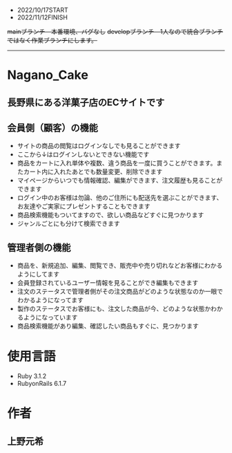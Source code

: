 - 2022/10/17START
- 2022/11/12FINISH

~~mainブランチ　本番環境、バグなし~~
~~developブランチ　1人なので統合ブランチではなく作業ブランチにします。~~
***
# Nagano_Cake
## 長野県にある洋菓子店のECサイトです
## 会員側（顧客）の機能
- サイトの商品の閲覧はログインなしでも見ることができます
- ここから↓はログインしないとできない機能です
- 商品をカートに入れ単体や複数、違う商品を一度に買うことができます。またカート内に入れたあとでも数量変更、削除できます
- マイページからいつでも情報確認、編集ができます、注文履歴も見ることができます
- ログイン中のお客様は勿論、他のご住所にも配送先を選ぶことができます、お友達やご実家にプレゼントすることもできます
- 商品検索機能もついてますので、欲しい商品などすぐに見つかります
- ジャンルごとにも分けて検索できます
## 管理者側の機能
- 商品を、新規追加、編集、閲覧でき、販売中や売り切れなどお客様にわかるようにしてます
- 会員登録されているユーザー情報を見ることができ編集もできます
- 注文のステータスで管理者側がその注文商品がどのような状態なのか一眼でわかるようになってます
- 製作のステータスでお客様にも、注文した商品が今、どのような状態かわかるようになっています
- 商品検索機能があり編集、確認したい商品もすぐに、見つかります
# 使用言語
- Ruby 3.1.2
- RubyonRails 6.1.7
# 作者
## 上野元希
